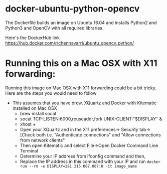 # docker-ubuntu-python-opencv

The Dockerfile builds an image on Ubuntu 16.04 and installs Python2 and Python3 and OpenCV with all required libraries.

Here's the DockerHub link https://hub.docker.com/r/chennavarri/ubuntu_opencv_python/

# Running this on a Mac OSX with X11 forwarding:
Running this image on Mac OSX with X11 forwarding could be a bit tricky. Here are the steps you would need to follow
- This assumes that you have brew, XQuartz and Docker with Kitematic installed on Mac OSX
  - brew install socat
  - socat TCP-LISTEN:6000,reuseaddr,fork UNIX-CLIENT:\"$DISPLAY\" &
  - xhost +
  - Open your XQuartz and in the X11 preferences-> Security tab-> [Check both i.e. "Authenticate connections" and "Allow connections from network clients"
  - Then open Kitematic and select  File->Open Docker Command Line Terminal
  - Determine your IP address from ifconfig command and then,
  - Replace the IP address in this command with your IP and run `docker run --rm -e DISPLAY=281.215.007.007:0 -it image_name`

